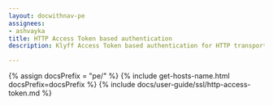 ```yaml
---
layout: docwithnav-pe
assignees:
- ashvayka
title: HTTP Access Token based authentication
description: Klyff Access Token based authentication for HTTP transport.

---
```


{% assign docsPrefix = "pe/" %}
{% include get-hosts-name.html docsPrefix=docsPrefix %}
{% include docs/user-guide/ssl/http-access-token.md %}
